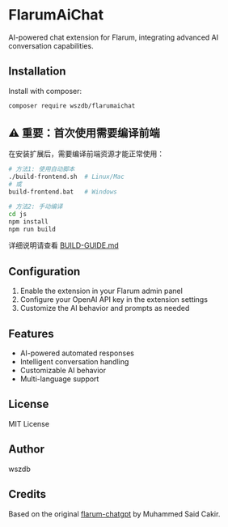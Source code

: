 # FlarumAiChat

AI-powered chat extension for Flarum, integrating advanced AI conversation capabilities.

## Installation

Install with composer:

```bash
composer require wszdb/flarumaichat
```

## ⚠️ 重要：首次使用需要编译前端

在安装扩展后，需要编译前端资源才能正常使用：

```bash
# 方法1: 使用自动脚本
./build-frontend.sh  # Linux/Mac
# 或
build-frontend.bat   # Windows

# 方法2: 手动编译
cd js
npm install
npm run build
```

详细说明请查看 [BUILD-GUIDE.md](BUILD-GUIDE.md)

## Configuration

1. Enable the extension in your Flarum admin panel
2. Configure your OpenAI API key in the extension settings
3. Customize the AI behavior and prompts as needed

## Features

- AI-powered automated responses
- Intelligent conversation handling
- Customizable AI behavior
- Multi-language support

## License

MIT License

## Author

wszdb

## Credits

Based on the original [flarum-chatgpt](https://github.com/muhammedsaidckr/flarum-chatgpt) by Muhammed Said Cakir.
